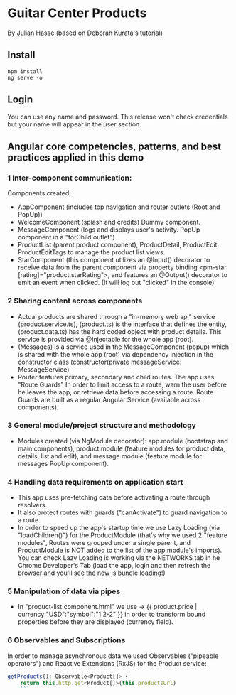 # Guitar Center Products
By Julian Hasse 
(based on Deborah Kurata's tutorial)

## Install
```terminal
npm install
ng serve -o
```

## Login
You can use any name and password. This release won't check credentials but your name will appear in the user section.

## Angular core competencies, patterns, and best practices applied in this demo

### 1 Inter-component communication:
Components created: 
* AppComponent (includes top navigation and router outlets (Root and PopUp))
* WelcomeComponent (splash and credits) Dummy component.
* MessageComponent (logs and displays user's activity. PopUp component in a "forChild outlet")
* ProductList (parent product component), ProductDetail, ProductEdit, ProductEditTags to manage the product list views. 
* StarComponent (this component utilizes an @Input() decorator to receive data from the parent component via property binding 
<pm-star [rating]="product.starRating">, and features an @Output() decorator to emit an event when clicked. (It will log out "clicked" in the console)

### 2 Sharing content across components
* Actual products are shared through a "in-memory web api" service (product.service.ts), (product.ts) is the interface that defines the entity, (product.data.ts) has the hard coded object with product details. This service is provided via @Injectable for the whole app (root).
* (Messages) is a service used in the MessageComponent (popup) which is shared with the whole app (root) via dependency injection in the constructor class (constructor(private messageService: MessageService) 
* Router features primary, secondary and child routes. The app uses "Route Guards" In order to limit access to a route, warn the user before he leaves the app, or retrieve data before accessing a route. Route Guards are built as a regular Angular Service (available across components).

### 3 General module/project structure and methodology
* Modules created (via NgModule decorator): app.module (bootstrap and main components), product.module (feature modules for product data, details, list and edit), and message.module (feature module for messages PopUp component). 

### 4 Handling data requirements on application start
* This app uses pre-fetching data before activating a route through resolvers. 
* It also protect routes with guards ("canActivate") to guard navigation to a route.
* In order to speed up the app's startup time we use Lazy Loading (via "loadChildren()") for the ProductModule (that's why we used 2 "feature modules", Routes were grouped under a single parent, and ProductModule is NOT added to the list of the app.module's imports). You can check Lazy Loading is working via the NETWORKS tab in he Chrome Developer's Tab (load the app, login and then refresh the browser and you'll see the new js bundle loading!)

### 5 Manipulation of data via pipes
* In "product-list.component.html" we use ->  <td>{{ product.price | currency:"USD":"symbol":"1.2-2" }}</td> in order to transform bound properties before they are displayed (currency field).

### 6 Observables and Subscriptions
In order to manage asynchronous data we used Observables ("pipeable operators") and Reactive Extensions (RxJS) for the Product service:
```javascript
getProducts(): Observable<Product[]> {
    return this.http.get<Product[]>(this.productsUrl)
    ```
